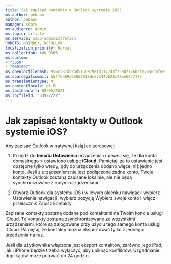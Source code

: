```yaml
---
title: Jak zapisać kontakty w Outlook systemie iOS?
ms.author: pebaum
author: pebaum
manager: scotv
ms.audience: Admin
ms.topic: article
ms.service: o365-administration
ROBOTS: NOINDEX, NOFOLLOW
localization_priority: Normal
ms.collection: Adm_O365
ms.custom:
- "3058"
- "9001097"
ms.openlocfilehash: 955c381d59b85150979efd1177d3f75802726bcfa7550cafee7eb0fb8e7381d2
ms.sourcegitcommit: b5f7da89a650d2915dc652449623c78be6247175
ms.translationtype: MT
ms.contentlocale: pl-PL
ms.lasthandoff: 08/05/2021
ms.locfileid: "53927227"
---
```

# <a name="how-do-i-save-my-outlook-contacts-to-my-ios-contacts-app"></a>Jak zapisać kontakty w Outlook systemie iOS?

Aby zapisać Outlook w natywnej książce adresowej:
 
1. Przejdź do **tematu Ustawienia** urządzenia i upewnij się, że dla konta domyślnego  >   ustawiono usługę **iCloud.**  Pamiętaj, że to ustawienie jest dostępne tylko wtedy, gdy do urządzenia dodano więcej niż jedno konto. Jeśli z urządzeniem nie jest podłączone żadne konto, Twoje kontakty Outlook zostaną zapisane lokalnie, ale nie będą synchronizowane z innymi urządzeniami.
 
2. Otwórz Outlook dla systemu iOS i w lewym okienku nawigacji wybierz Ustawienia nawigacji, wybierz  pozycję Wybierz swoje konto **i** włącz przełącznik Zapisz kontakty.
 
Zapisane kontakty zostaną dodane pod kontaktami na Twoim koncie usługi iCloud. Te kontakty zostaną zsynchronizowane ze wszystkimi urządzeniami, które są zalogowane przy użyciu tego samego konta usługi iCloud. Pamiętaj, że kontakty można eksportować tylko z jednego urządzenia na raz.
 
Jeśli dla użytkownika włączona jest eksport kontaktów, zarówno jego iPad, jak i iPhone będzie trzeba wyłączyć, aby uniknąć konfliktów. Uzgadnianie duplikatów może potrwać do 24 godzin.